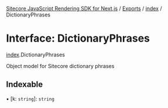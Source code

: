 [Sitecore JavaScript Rendering SDK for Next.js](../README.md) / [Exports](../modules.md) / [index](../modules/index.md) / DictionaryPhrases

# Interface: DictionaryPhrases

[index](../modules/index.md).DictionaryPhrases

Object model for Sitecore dictionary phrases

## Indexable

▪ [k: `string`]: `string`
